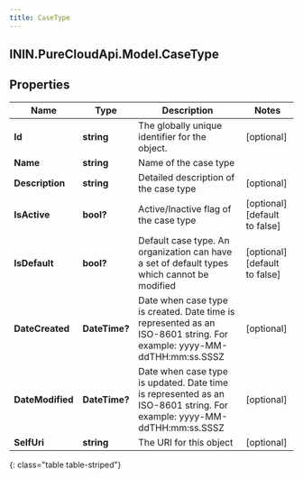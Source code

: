 ```yaml
---
title: CaseType
---
```

## ININ.PureCloudApi.Model.CaseType

## Properties

|Name | Type | Description | Notes|
|------------ | ------------- | ------------- | -------------|
| **Id** | **string** | The globally unique identifier for the object. | [optional] |
| **Name** | **string** | Name of the case type | |
| **Description** | **string** | Detailed description of the case type | [optional] |
| **IsActive** | **bool?** | Active/Inactive flag of the case type | [optional] [default to false]|
| **IsDefault** | **bool?** | Default case type. An organization can have a set of default types which cannot be modified | [optional] [default to false]|
| **DateCreated** | **DateTime?** | Date when case type is created. Date time is represented as an ISO-8601 string. For example: yyyy-MM-ddTHH:mm:ss.SSSZ | [optional] |
| **DateModified** | **DateTime?** | Date when case type is updated. Date time is represented as an ISO-8601 string. For example: yyyy-MM-ddTHH:mm:ss.SSSZ | [optional] |
| **SelfUri** | **string** | The URI for this object | [optional] |
{: class="table table-striped"}


